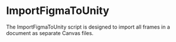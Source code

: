 # ImportFigmaToUnity
 The ImportFigmaToUnity script is designed to import all frames in a document as separate Canvas files.
